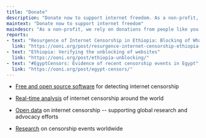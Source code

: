 ```yaml
---
title: "Donate"
description: "Donate now to support internet freedom. As a non-profit, we rely on donations from people like you to defend a free and open internet for all."
maintext: "Donate now to support internet freedom"
maindescr: "As a non-profit, we rely on donations from people like you to defend a free and open internet for all. By donating to OONI, you support:"
reports:
- text: "Resurgence of Internet Censorship in Ethiopia: Blocking of WhatsApp, Facebook, and African Arguments"
  link: "https://ooni.org/post/resurgence-internet-censorship-ethiopia-2019/"
- text: "Ethiopia: Verifying the unblocking of websites"
  link: "https://ooni.org/post/ethiopia-unblocking/"
- text: "#EgyptCensors: Evidence of recent censorship events in Egypt"
  link: "https://ooni.org/post/egypt-censors/"
---
```


* [Free and open source software](https://ooni.org/install/) for detecting internet censorship

* [Real-time analysis](https://github.com/ooni/pipeline/) of internet censorship around the world

* [Open data](https://ooni.org/data/) on internet censorship -- supporting global research and advocacy efforts

* [Research](https://ooni.org/reports/) on censorship events worldwide